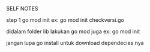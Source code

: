 SELF NOTES

step 1
go mod init <nama module>
ex: go mod init checkversi.go

didalam folder lib lakukan go mod juga
ex: go mod init



jangan lupa go install untuk download dependecies nya 